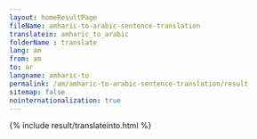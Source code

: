 ```yaml
---
layout: homeResultPage
fileName: amharic-to-arabic-sentence-translation
translatein: amharic_to_arabic
folderName : translate
lang: am
from: am
to: ar
langname: amharic-to
permalink: /am/amharic-to-arabic-sentence-translation/result
sitemap: false
nointernationalization: true
---
```

{% include result/translateinto.html %}

<script src="/js/result/translation.js" data-foldername="{{page.folderName}}" data-lang="{{page.lang}}"></script>
